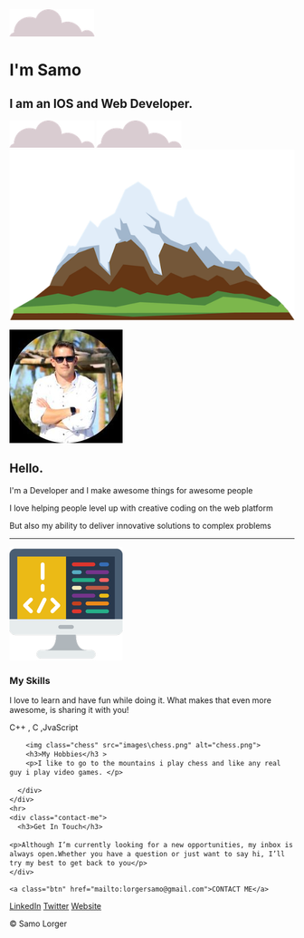 <!DOCTYPE html>
<html lang="en" dir="ltr">

<head>
  <meta charset="utf-8">
  <title>Samo Lorger</title>
  <link rel="stylesheet" href="css/styles.css">
  <link rel="icon" href="favicon.ico">
  <link rel="preconnect" href="https://fonts.googleapis.com">
  <link rel="preconnect" href="https://fonts.gstatic.com" crossorigin>
  <link href="https://fonts.googleapis.com/css2?family=Merriweather&family=Montserrat&family=Sacramento&display=swap" rel="stylesheet">
  <!--vrste pisave  -->
</head>

<body>
  <div class="top-container">
    <img class="top-cloud" src="images/cloud.png" alt="clodu-img">
    <h1>I'm Samo</h1>
    <h2>I am an IOS and Web Developer.</h2>
    <img class="bottom-cloud" src="images/cloud.png" alt="cloud-img">
    <img class="top-cloud" src="images/cloud.png" alt="clodu-img">
    <img src="images/mountain.png" alt="mountain-img">
  </div>
  <div class="middle-container">
    <div class="profile">
      <p></p>
      <img src="images/Samo Lorger125.jpg" alt="Samo Lorger125"class="Samo"/>
      <h2>Hello.</h2>
      <p>I'm a Developer and I make awesome things for awesome people</p>
      <p>I love helping people level up with creative coding on the web platform</p>
      <p>But also my ability to deliver innovative solutions to complex problems</p>
    </div>
    <hr>
    <div class="skills">
      <div class="skill-row">
        <img class="lorger222" src="images/lorger222.png" alt="lorger222.png">
      <h3>My Skills</h3>
        <p>I love to learn and have fun while doing it. What makes that even more awesome, is sharing it with you! </p>
        <p>C++ , C ,JvaScript</p>
      </div>
      <div class="skill-row">

        <img class="chess" src="images\chess.png" alt="chess.png">
        <h3>My Hobbies</h3 >
        <p>I like to go to the mountains i play chess and like any real guy i play video games. </p>

      </div>
    </div>
    <hr>
    <div class="contact-me">
      <h3>Get In Touch</h3>

    <p>Although I’m currently looking for a new opportunities, my inbox is always open.Whether you have a question or just want to say hi, I’ll try my best to get back to you</p>
    </div>
  </div>

  <div class="contact-me">

    <a class="btn" href="mailto:lorgersamo@gmail.com">CONTACT ME</a>
  </div>
  </div>


  <div class="bottom-container">
    <a class="footer-link" href="https://www.linkedin.com/in/samo-lorger-03a393139/">LinkedIn</a>
    <a class="footer-link" href="https://twitter.com/SamoLorger">Twitter</a>
    <a class="footer-link" href="https://www.appbrewery.co/">Website</a>
    <p class="copyright"> © Samo Lorger</p>
  </div>


</html>
